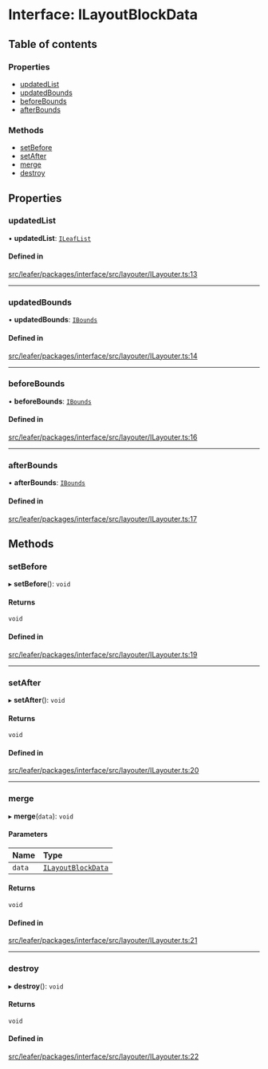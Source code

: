 # Interface: ILayoutBlockData

## Table of contents

### Properties

- [updatedList](ILayoutBlockData.md#updatedlist)
- [updatedBounds](ILayoutBlockData.md#updatedbounds)
- [beforeBounds](ILayoutBlockData.md#beforebounds)
- [afterBounds](ILayoutBlockData.md#afterbounds)

### Methods

- [setBefore](ILayoutBlockData.md#setbefore)
- [setAfter](ILayoutBlockData.md#setafter)
- [merge](ILayoutBlockData.md#merge)
- [destroy](ILayoutBlockData.md#destroy)

## Properties

### updatedList

• **updatedList**: [`ILeafList`](ILeafList.md)

#### Defined in

[src/leafer/packages/interface/src/layouter/ILayouter.ts:13](https://github.com/leaferjs/leafer/blob/c0a3cd1f6ba179c1348a90558ab02097cb535d9a/packages/interface/src/layouter/ILayouter.ts#L13)

___

### updatedBounds

• **updatedBounds**: [`IBounds`](IBounds.md)

#### Defined in

[src/leafer/packages/interface/src/layouter/ILayouter.ts:14](https://github.com/leaferjs/leafer/blob/c0a3cd1f6ba179c1348a90558ab02097cb535d9a/packages/interface/src/layouter/ILayouter.ts#L14)

___

### beforeBounds

• **beforeBounds**: [`IBounds`](IBounds.md)

#### Defined in

[src/leafer/packages/interface/src/layouter/ILayouter.ts:16](https://github.com/leaferjs/leafer/blob/c0a3cd1f6ba179c1348a90558ab02097cb535d9a/packages/interface/src/layouter/ILayouter.ts#L16)

___

### afterBounds

• **afterBounds**: [`IBounds`](IBounds.md)

#### Defined in

[src/leafer/packages/interface/src/layouter/ILayouter.ts:17](https://github.com/leaferjs/leafer/blob/c0a3cd1f6ba179c1348a90558ab02097cb535d9a/packages/interface/src/layouter/ILayouter.ts#L17)

## Methods

### setBefore

▸ **setBefore**(): `void`

#### Returns

`void`

#### Defined in

[src/leafer/packages/interface/src/layouter/ILayouter.ts:19](https://github.com/leaferjs/leafer/blob/c0a3cd1f6ba179c1348a90558ab02097cb535d9a/packages/interface/src/layouter/ILayouter.ts#L19)

___

### setAfter

▸ **setAfter**(): `void`

#### Returns

`void`

#### Defined in

[src/leafer/packages/interface/src/layouter/ILayouter.ts:20](https://github.com/leaferjs/leafer/blob/c0a3cd1f6ba179c1348a90558ab02097cb535d9a/packages/interface/src/layouter/ILayouter.ts#L20)

___

### merge

▸ **merge**(`data`): `void`

#### Parameters

| Name | Type |
| :------ | :------ |
| `data` | [`ILayoutBlockData`](ILayoutBlockData.md) |

#### Returns

`void`

#### Defined in

[src/leafer/packages/interface/src/layouter/ILayouter.ts:21](https://github.com/leaferjs/leafer/blob/c0a3cd1f6ba179c1348a90558ab02097cb535d9a/packages/interface/src/layouter/ILayouter.ts#L21)

___

### destroy

▸ **destroy**(): `void`

#### Returns

`void`

#### Defined in

[src/leafer/packages/interface/src/layouter/ILayouter.ts:22](https://github.com/leaferjs/leafer/blob/c0a3cd1f6ba179c1348a90558ab02097cb535d9a/packages/interface/src/layouter/ILayouter.ts#L22)
